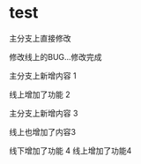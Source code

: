 # test

主分支上直接修改


修改线上的BUG...修改完成

主分支上新增内容 1 

线上增加了功能 2

主分支上新增内容 3

线上也增加了内容3


线下增加了功能 4
线上增加了功能4
